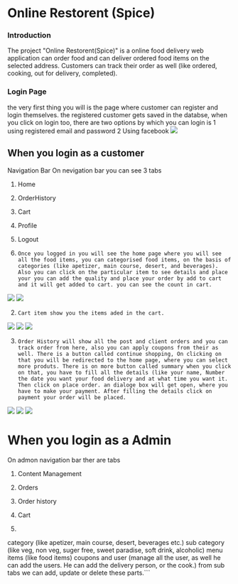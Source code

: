 # Online Restorent (Spice)

### Introduction
The project "Online Restorent(Spice)" is a online food delivery web application can order food and can deliver ordered food items on the selected address. Customers can track their order as well (like ordered, cooking, out for delivery, completed).

### Login Page 
the very first thing you will is the page where customer can register and login themselves. the registered customer gets saved in the databse, when you click on login too, there are two options by which you can login is 
1 using registered email and password
2 Using facebook
<img src="Screenshorts/Spice/Login.png">

## When you login as a customer
Navigation Bar
On nevigation bar you can see 3 tabs
1. Home		
2. OrderHistory
3. Cart		
4. Profile
5. Logout


1. ```Once you logged in you will see the home page where you will see all the food items, you can categorised food items, on the basis of categories (like apetizer, main course, desert, and beverages). Also you can click on the particular item to see details and place your you can add the quality and place your order by add to cart and it will get added to cart. you can see the count in cart. ```
<img src="Screenshorts/Spice/Customer/1 Home.png">
<img src="Screenshorts/Spice/Customer/2 Details.png">

2. ```Cart item show you the items aded in the cart.```
<img src="Screenshorts/Spice/Customer/3 Show Cart.png">
<img src="Screenshorts/Spice/Customer/4 Order Summery.png">
<img src="Screenshorts/Spice/Customer/5 Payment details.png">

3. ```Order History will show all the post and client orders and you can track order from here, also you can apply coupons from their as well. There is a button called continue shopping, On clicking on that you will be redirected to the home page, where you can select more produts. There is on more button called summary when you click on that, you have to fill all the details (like your name, Number the date you want your food delivery and at what time you want it. Then click on place order. an dialoge box will get open, where you have to make your payment. After filling the details click on payment your order will be placed.```
<img src="Screenshorts/Spice/Customer/6 Order History.png">
<img src="Screenshorts/Spice/Customer/7 Order Details.png">
<img src="Screenshorts/Spice/Customer/8 Order Status.png">



# When you login as a Admin
On admon navigation bar ther are tabs
1. Content Management		
2. Orders
3. Order history			
3. Cart
 
1. ```on content management, admin can manage 
category (like apetizer, main course, desert, beverages etc.)
sub category (like veg, non veg, suger free, sweet paradise, soft drink, alcoholic)
menu items (like food items)
coupons
and user (manage all the user, as well he can add the users. He can add the delivery person, or the cook.)
from sub tabs we can add, update or delete these parts.```
